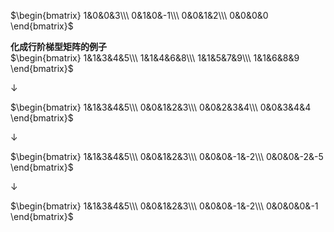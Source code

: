 $\begin{bmatrix}  
1&0&0&3\\\  
0&1&0&-1\\\  
0&0&1&2\\\  
0&0&0&0  
\end{bmatrix}$  
  
**化成行阶梯型矩阵的例子**  
 $\begin{bmatrix}  
1&1&3&4&5\\\  
1&1&4&6&8\\\  
1&1&5&7&9\\\  
1&1&6&8&9  
\end{bmatrix}$  
  
 $\downarrow$  
  
 $\begin{bmatrix}  
1&1&3&4&5\\\  
0&0&1&2&3\\\  
0&0&2&3&4\\\  
0&0&3&4&4  
\end{bmatrix}$  
  
 $\downarrow$  
  
 $\begin{bmatrix}  
1&1&3&4&5\\\  
0&0&1&2&3\\\  
0&0&0&-1&-2\\\  
0&0&0&-2&-5  
\end{bmatrix}$  
  
 $\downarrow$  
  
 $\begin{bmatrix}  
1&1&3&4&5\\\  
0&0&1&2&3\\\  
0&0&0&-1&-2\\\  
0&0&0&0&-1  
\end{bmatrix}$  
